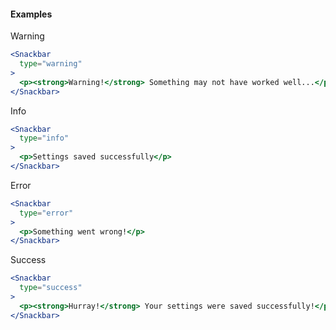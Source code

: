 #### **Examples** ####

Warning
```jsx
<Snackbar
  type="warning"
>
  <p><strong>Warning!</strong> Something may not have worked well...</p>
</Snackbar>
```

Info
```jsx
<Snackbar
  type="info"
>
  <p>Settings saved successfully</p>
</Snackbar>
```

Error
```jsx
<Snackbar
  type="error"
>
  <p>Something went wrong!</p>
</Snackbar>
```

Success
```jsx
<Snackbar
  type="success"
>
  <p><strong>Hurray!</strong> Your settings were saved successfully!</p>
</Snackbar>
```
